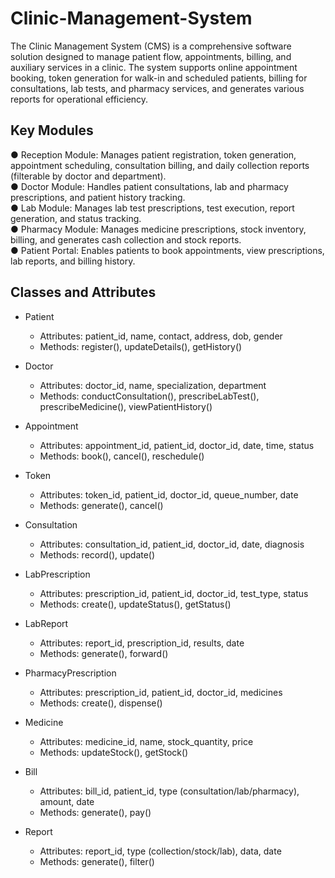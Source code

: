 # Clinic-Management-System
The Clinic Management System (CMS) is a comprehensive software solution designed to manage patient flow, appointments, billing, and auxiliary services in a clinic. The system supports online appointment booking, token generation for walk-in and scheduled patients, billing for consultations, lab tests, and pharmacy services, and generates various reports for operational efficiency.

## Key Modules
●	Reception Module: Manages patient registration, token generation, appointment scheduling, consultation billing, and daily collection reports (filterable by doctor and department).  
●	Doctor Module: Handles patient consultations, lab and pharmacy prescriptions, and patient history tracking.  
●	Lab Module: Manages lab test prescriptions, test execution, report generation, and status tracking.  
●	Pharmacy Module: Manages medicine prescriptions, stock inventory, billing, and generates cash collection and stock reports.  
●	Patient Portal: Enables patients to book appointments, view prescriptions, lab reports, and billing history.  

## Classes and Attributes
-	Patient
  
    -	Attributes: patient_id, name, contact, address, dob, gender  
    -	Methods: register(), updateDetails(), getHistory()
    
-	Doctor
  
    -	Attributes: doctor_id, name, specialization, department  
    -	Methods: conductConsultation(), prescribeLabTest(), prescribeMedicine(), viewPatientHistory()
    
-	Appointment
  
    -	Attributes: appointment_id, patient_id, doctor_id, date, time, status  
    -	Methods: book(), cancel(), reschedule()
    
-	Token
  
    -	Attributes: token_id, patient_id, doctor_id, queue_number, date  
    -	Methods: generate(), cancel()
    
-	Consultation
  
    -	Attributes: consultation_id, patient_id, doctor_id, date, diagnosis  
    -	Methods: record(), update()
    
-	LabPrescription
   
    -	Attributes: prescription_id, patient_id, doctor_id, test_type, status  
    -	Methods: create(), updateStatus(), getStatus()
    
-	LabReport
  
    -	Attributes: report_id, prescription_id, results, date  
    -	Methods: generate(), forward()

-	PharmacyPrescription
  
    -	Attributes: prescription_id, patient_id, doctor_id, medicines  
    -	Methods: create(), dispense()
    
-	Medicine
  
    -	Attributes: medicine_id, name, stock_quantity, price  
    -	Methods: updateStock(), getStock()
    
-	Bill
  
    -	Attributes: bill_id, patient_id, type (consultation/lab/pharmacy), amount, date  
    -	Methods: generate(), pay()
    
-	Report
  
    -	Attributes: report_id, type (collection/stock/lab), data, date
    -	Methods: generate(), filter()
    
